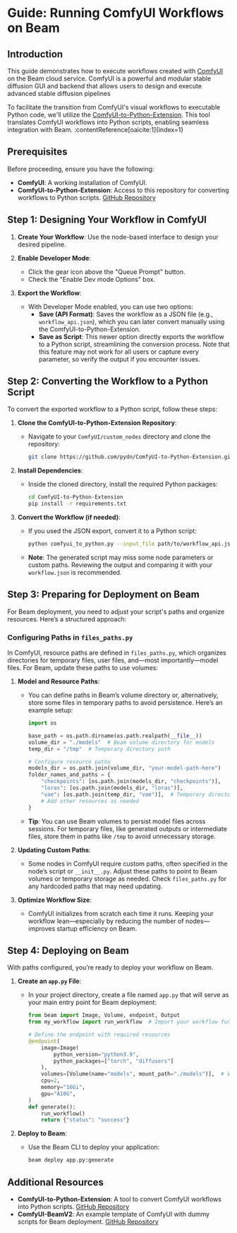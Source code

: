 
# Guide: Running ComfyUI Workflows on Beam

## Introduction

This guide demonstrates how to execute workflows created with [ComfyUI](https://github.com/comfyanonymous/ComfyUI) on the Beam cloud service. ComfyUI is a powerful and modular stable diffusion GUI and backend that allows users to design and execute advanced stable diffusion pipelines 

To facilitate the transition from ComfyUI's visual workflows to executable Python code, we'll utilize the [ComfyUI-to-Python-Extension](https://github.com/pydn/ComfyUI-to-Python-Extension). This tool translates ComfyUI workflows into Python scripts, enabling seamless integration with Beam. :contentReference[oaicite:1]{index=1}


## Prerequisites

Before proceeding, ensure you have the following:

- **ComfyUI**: A working installation of ComfyUI.
- **ComfyUI-to-Python-Extension**: Access to this repository for converting workflows to Python scripts. [GitHub Repository](https://github.com/pydn/ComfyUI-to-Python-Extension)

## Step 1: Designing Your Workflow in ComfyUI

1. **Create Your Workflow**: Use the node-based interface to design your desired pipeline.
2. **Enable Developer Mode**:
   - Click the gear icon above the "Queue Prompt" button.
   - Check the "Enable Dev mode Options" box.

3. **Export the Workflow**:
   - With Developer Mode enabled, you can use two options:
     - **Save (API Format)**: Saves the workflow as a JSON file (e.g., `workflow_api.json`), which you can later convert manually using the ComfyUI-to-Python-Extension.
     - **Save as Script**: This newer option directly exports the workflow to a Python script, streamlining the conversion process. Note that this feature may not work for all users or capture every parameter, so verify the output if you encounter issues.

## Step 2: Converting the Workflow to a Python Script

To convert the exported workflow to a Python script, follow these steps:

1. **Clone the ComfyUI-to-Python-Extension Repository**:
   - Navigate to your `ComfyUI/custom_nodes` directory and clone the repository:
     ```bash
     git clone https://github.com/pydn/ComfyUI-to-Python-Extension.git
     ```

2. **Install Dependencies**:
   - Inside the cloned directory, install the required Python packages:
     ```bash
     cd ComfyUI-to-Python-Extension
     pip install -r requirements.txt
     ```

3. **Convert the Workflow (if needed)**:
   - If you used the JSON export, convert it to a Python script:
     ```bash
     python comfyui_to_python.py --input_file path/to/workflow_api.json --output_file my_workflow.py
     ```
   - **Note**: The generated script may miss some node parameters or custom paths. Reviewing the output and comparing it with your `workflow.json` is recommended.

## Step 3: Preparing for Deployment on Beam

For Beam deployment, you need to adjust your script's paths and organize resources. Here’s a structured approach:

### Configuring Paths in `files_paths.py`

In ComfyUI, resource paths are defined in `files_paths.py`, which organizes directories for temporary files, user files, and—most importantly—model files. For Beam, update these paths to use volumes:

1. **Model and Resource Paths**:
   - You can define paths in Beam’s volume directory or, alternatively, store some files in temporary paths to avoid persistence. Here’s an example setup:
     ```python
     import os

     base_path = os.path.dirname(os.path.realpath(__file__))
     volume_dir = "./models"  # Beam volume directory for models
     temp_dir = "/tmp"  # Temporary directory path

     # Configure resource paths
     models_dir = os.path.join(volume_dir, "your-model-path-here")
     folder_names_and_paths = {
         "checkpoints": [os.path.join(models_dir, "checkpoints")],
         "loras": [os.path.join(models_dir, "loras")],
         "vae": [os.path.join(temp_dir, "vae")],  # Temporary directory for VAEs
         # Add other resources as needed
     }
     ```

   - **Tip**: You can use Beam volumes to persist model files across sessions. For temporary files, like generated outputs or intermediate files, store them in paths like `/tmp` to avoid unnecessary storage.

2. **Updating Custom Paths**:
   - Some nodes in ComfyUI require custom paths, often specified in the node’s script or `__init__.py`. Adjust these paths to point to Beam volumes or temporary storage as needed. Check `files_paths.py` for any hardcoded paths that may need updating.

3. **Optimize Workflow Size**:
   - ComfyUI initializes from scratch each time it runs. Keeping your workflow lean—especially by reducing the number of nodes—improves startup efficiency on Beam.

## Step 4: Deploying on Beam

With paths configured, you’re ready to deploy your workflow on Beam.

1. **Create an `app.py` File**:
   - In your project directory, create a file named `app.py` that will serve as your main entry point for Beam deployment:
     ```python
     from beam import Image, Volume, endpoint, Output
     from my_workflow import run_workflow  # Import your workflow function

     # Define the endpoint with required resources
     @endpoint(
         image=Image(
             python_version="python3.9",
             python_packages=["torch", "diffusers"]
         ),
         volumes=[Volume(name="models", mount_path="./models")],  # Volume setup for models
         cpu=2,
         memory="16Gi",
         gpu="A10G",
     )
     def generate():
         run_workflow()
         return {"status": "success"}
     ```

2. **Deploy to Beam**:
   - Use the Beam CLI to deploy your application:
     ```bash
     beam deploy app.py:generate 
     ```
## Additional Resources

- **ComfyUI-to-Python-Extension**: A tool to convert ComfyUI workflows into Python scripts. [GitHub Repository](https://github.com/pydn/ComfyUI-to-Python-Extension)
- **ComfyUI-BeamV2**: An example template of ComfyUI with dummy scripts for Beam deployment. [GitHub Repository](https://github.com/MaayanBogin/ComfyUI-BeamV2)


